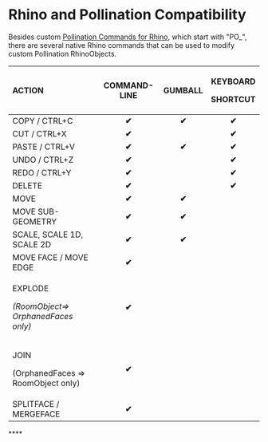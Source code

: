 # Rhino and Pollination Compatibility

Besides custom [Pollination Commands for Rhino](pollination-commands-for-rhino/), which start with "PO\_", there are several native Rhino commands that can be used to modify custom Pollination RhinoObjects.

<table>
  <thead>
    <tr>
      <th style="text-align:left">ACTION</th>
      <th style="text-align:center">COMMAND-LINE</th>
      <th style="text-align:center">GUMBALL</th>
      <th style="text-align:center">
        <p>KEYBOARD</p>
        <p>SHORTCUT</p>
      </th>
    </tr>
  </thead>
  <tbody>
    <tr>
      <td style="text-align:left">COPY / CTRL+C</td>
      <td style="text-align:center"><b>&#x2714;</b>
      </td>
      <td style="text-align:center"><b>&#x2714;</b>
      </td>
      <td style="text-align:center"><b>&#x2714;</b>
      </td>
    </tr>
    <tr>
      <td style="text-align:left">CUT / CTRL+X</td>
      <td style="text-align:center"><b>&#x2714;</b>
      </td>
      <td style="text-align:center"></td>
      <td style="text-align:center"><b>&#x2714;</b>
      </td>
    </tr>
    <tr>
      <td style="text-align:left">PASTE / CTRL+V</td>
      <td style="text-align:center"><b>&#x2714;</b>
      </td>
      <td style="text-align:center"><b>&#x2714;</b>
      </td>
      <td style="text-align:center"><b>&#x2714;</b>
      </td>
    </tr>
    <tr>
      <td style="text-align:left">UNDO / CTRL+Z</td>
      <td style="text-align:center"><b>&#x2714;</b>
      </td>
      <td style="text-align:center"></td>
      <td style="text-align:center"><b>&#x2714;</b>
      </td>
    </tr>
    <tr>
      <td style="text-align:left">REDO / CTRL+Y</td>
      <td style="text-align:center"><b>&#x2714;</b>
      </td>
      <td style="text-align:center"></td>
      <td style="text-align:center"><b>&#x2714;</b>
      </td>
    </tr>
    <tr>
      <td style="text-align:left">DELETE</td>
      <td style="text-align:center"><b>&#x2714;</b>
      </td>
      <td style="text-align:center"></td>
      <td style="text-align:center"><b>&#x2714;</b>
      </td>
    </tr>
    <tr>
      <td style="text-align:left">MOVE</td>
      <td style="text-align:center"><b>&#x2714;</b>
      </td>
      <td style="text-align:center"><b>&#x2714;</b>
      </td>
      <td style="text-align:center"></td>
    </tr>
    <tr>
      <td style="text-align:left">MOVE SUB-GEOMETRY</td>
      <td style="text-align:center"><b>&#x2714;</b>
      </td>
      <td style="text-align:center"><b>&#x2714;</b>
      </td>
      <td style="text-align:center"></td>
    </tr>
    <tr>
      <td style="text-align:left">SCALE, SCALE 1D, SCALE 2D</td>
      <td style="text-align:center"><b>&#x2714;</b>
      </td>
      <td style="text-align:center"><b>&#x2714;</b>
      </td>
      <td style="text-align:center"></td>
    </tr>
    <tr>
      <td style="text-align:left">MOVE FACE / MOVE EDGE</td>
      <td style="text-align:center"><b>&#x2714;</b>
      </td>
      <td style="text-align:center"></td>
      <td style="text-align:center"></td>
    </tr>
    <tr>
      <td style="text-align:left">
        <p>EXPLODE</p>
        <p><em>(RoomObject=&gt; OrphanedFaces only)</em>
        </p>
      </td>
      <td style="text-align:center"><b>&#x2714;</b>
      </td>
      <td style="text-align:center"></td>
      <td style="text-align:center"></td>
    </tr>
    <tr>
      <td style="text-align:left">
        <p>JOIN</p>
        <p>(OrphanedFaces =&gt; RoomObject only)</p>
      </td>
      <td style="text-align:center"><b>&#x2714;</b>
      </td>
      <td style="text-align:center"></td>
      <td style="text-align:center"></td>
    </tr>
    <tr>
      <td style="text-align:left">SPLITFACE / MERGEFACE</td>
      <td style="text-align:center"><b>&#x2714;</b>
      </td>
      <td style="text-align:center"></td>
      <td style="text-align:center"></td>
    </tr>
  </tbody>
</table>

\*\*\*\*

